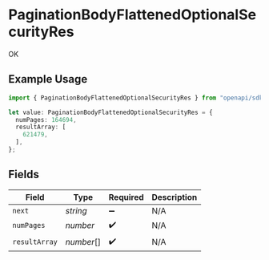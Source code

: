 # PaginationBodyFlattenedOptionalSecurityRes

OK

## Example Usage

```typescript
import { PaginationBodyFlattenedOptionalSecurityRes } from "openapi/sdk/models/operations";

let value: PaginationBodyFlattenedOptionalSecurityRes = {
  numPages: 164694,
  resultArray: [
    621479,
  ],
};
```

## Fields

| Field              | Type               | Required           | Description        |
| ------------------ | ------------------ | ------------------ | ------------------ |
| `next`             | *string*           | :heavy_minus_sign: | N/A                |
| `numPages`         | *number*           | :heavy_check_mark: | N/A                |
| `resultArray`      | *number*[]         | :heavy_check_mark: | N/A                |